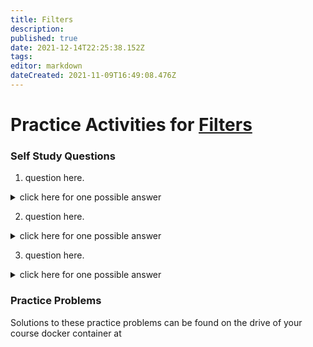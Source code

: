 ```yaml
---
title: Filters
description: 
published: true
date: 2021-12-14T22:25:38.152Z
tags: 
editor: markdown
dateCreated: 2021-11-09T16:49:08.476Z
---
```


# Practice Activities for [Filters](functionalProgramming/functionalFilters)

### Self Study Questions
1. question here.
<details>
<summary>click here for one possible answer</summary>
  
`answer here`
`second line if needed`
</details>

2. question here.
<details>
<summary>click here for one possible answer</summary>
  
`answer here`
`second line if needed`
</details>

3. question here.
<details>
<summary>click here for one possible answer</summary>
  
`answer here`
`second line if needed`
</details>


### Practice Problems

Solutions to these practice problems can be found on the drive of your course docker container at 